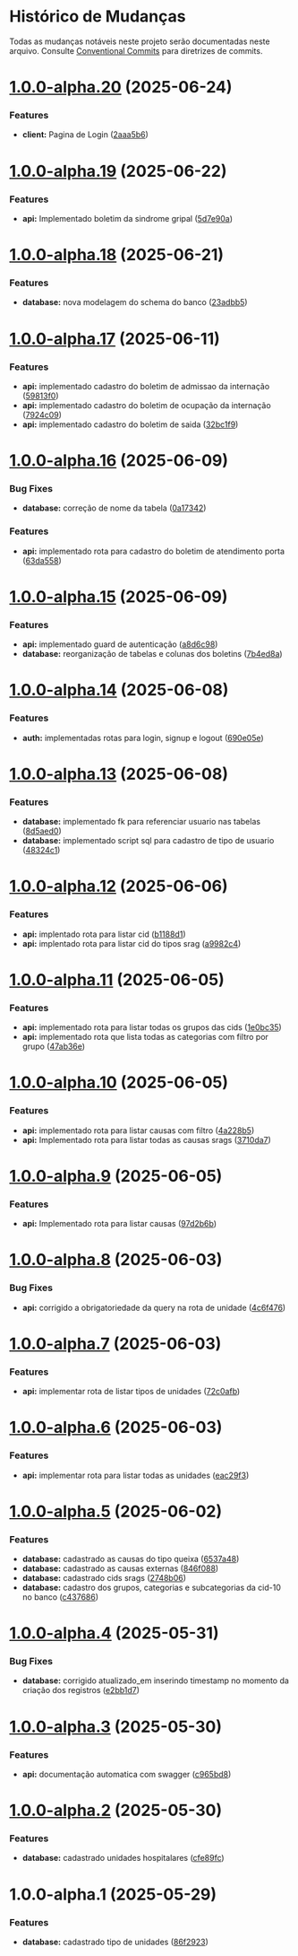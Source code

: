 # Histórico de Mudanças

Todas as mudanças notáveis neste projeto serão documentadas neste arquivo. Consulte [Conventional Commits](https://www.conventionalcommits.org/pt-br/v1.0.0/) para diretrizes de commits.

# [1.0.0-alpha.20](https://github.com/heyitsmepablo/sigsars/compare/v1.0.0-alpha.19...v1.0.0-alpha.20) (2025-06-24)


### Features

* **client:** Pagina de Login ([2aaa5b6](https://github.com/heyitsmepablo/sigsars/commit/2aaa5b69869f62773a988b2a982d375893582a3f))

# [1.0.0-alpha.19](https://github.com/heyitsmepablo/sigsars/compare/v1.0.0-alpha.18...v1.0.0-alpha.19) (2025-06-22)


### Features

* **api:** Implementado boletim da sindrome gripal ([5d7e90a](https://github.com/heyitsmepablo/sigsars/commit/5d7e90a6935d0dd2b6036db224e865f0a3c0af80))

# [1.0.0-alpha.18](https://github.com/heyitsmepablo/sigsars/compare/v1.0.0-alpha.17...v1.0.0-alpha.18) (2025-06-21)


### Features

* **database:** nova modelagem do schema do banco ([23adbb5](https://github.com/heyitsmepablo/sigsars/commit/23adbb5235898435d04e08aea520d186487159c2))

# [1.0.0-alpha.17](https://github.com/heyitsmepablo/sigsars/compare/v1.0.0-alpha.16...v1.0.0-alpha.17) (2025-06-11)


### Features

* **api:** implementado cadastro do boletim de admissao da internação ([59813f0](https://github.com/heyitsmepablo/sigsars/commit/59813f080afe9d88bbd1380ad48c20b8c6d5cf7d))
* **api:** implementado cadastro do boletim de ocupação da internação ([7924c09](https://github.com/heyitsmepablo/sigsars/commit/7924c098b8b6d1b4733190692c60903293f54d03))
* **api:** implementado cadastro do boletim de saida ([32bc1f9](https://github.com/heyitsmepablo/sigsars/commit/32bc1f969bf134843338fe1de6e59d54c8802d2c))

# [1.0.0-alpha.16](https://github.com/heyitsmepablo/sigsars/compare/v1.0.0-alpha.15...v1.0.0-alpha.16) (2025-06-09)


### Bug Fixes

* **database:** correção de nome da tabela ([0a17342](https://github.com/heyitsmepablo/sigsars/commit/0a1734224fe8fbb34fb654955901faa52fc1dc28))


### Features

* **api:** implementado rota para cadastro do boletim de atendimento porta ([63da558](https://github.com/heyitsmepablo/sigsars/commit/63da558e7f4ce624ed1cc7ef7b8f77be4dce90f8))

# [1.0.0-alpha.15](https://github.com/heyitsmepablo/sigsars/compare/v1.0.0-alpha.14...v1.0.0-alpha.15) (2025-06-09)


### Features

* **api:** implementado guard de autenticação ([a8d6c98](https://github.com/heyitsmepablo/sigsars/commit/a8d6c9846514f6f67c20e9b35bd009ffa91631c6))
* **database:** reorganização de tabelas e colunas dos boletins ([7b4ed8a](https://github.com/heyitsmepablo/sigsars/commit/7b4ed8a0feb54c0cadc60cabe49c3e2d0d2c460d))

# [1.0.0-alpha.14](https://github.com/heyitsmepablo/sigsars/compare/v1.0.0-alpha.13...v1.0.0-alpha.14) (2025-06-08)


### Features

* **auth:** implementadas rotas para login, signup e logout ([690e05e](https://github.com/heyitsmepablo/sigsars/commit/690e05e8c8c5f07b76b25e55bbadc1b11efdcca3))

# [1.0.0-alpha.13](https://github.com/heyitsmepablo/sigsars/compare/v1.0.0-alpha.12...v1.0.0-alpha.13) (2025-06-08)


### Features

* **database:** implementado fk para referenciar usuario nas tabelas ([8d5aed0](https://github.com/heyitsmepablo/sigsars/commit/8d5aed032562891485b03a58bf899319f8b771b8))
* **database:** implementado script sql  para cadastro de tipo de usuario ([48324c1](https://github.com/heyitsmepablo/sigsars/commit/48324c14a847f87b7373dbbbfeac5864f02f41a2))

# [1.0.0-alpha.12](https://github.com/heyitsmepablo/sigsars/compare/v1.0.0-alpha.11...v1.0.0-alpha.12) (2025-06-06)


### Features

* **api:** implentado rota para listar cid ([b1188d1](https://github.com/heyitsmepablo/sigsars/commit/b1188d1c81f6b89a8eff71b01d3346e817c17e2b))
* **api:** implentado rota para listar cid do tipos srag ([a9982c4](https://github.com/heyitsmepablo/sigsars/commit/a9982c4468789cba72f9bac454b18f97cea6b597))

# [1.0.0-alpha.11](https://github.com/heyitsmepablo/sigsars/compare/v1.0.0-alpha.10...v1.0.0-alpha.11) (2025-06-05)


### Features

* **api:** implementado rota para listar todas os grupos das cids ([1e0bc35](https://github.com/heyitsmepablo/sigsars/commit/1e0bc35c2831637bf2b651d87280ad10df6ee735))
* **api:** implementado rota que lista todas as categorias com filtro por grupo ([47ab36e](https://github.com/heyitsmepablo/sigsars/commit/47ab36eee19fe44b345961c29382bef67ab1738b))

# [1.0.0-alpha.10](https://github.com/heyitsmepablo/sigsars/compare/v1.0.0-alpha.9...v1.0.0-alpha.10) (2025-06-05)


### Features

* **api:** implementado rota para listar causas com filtro ([4a228b5](https://github.com/heyitsmepablo/sigsars/commit/4a228b5c46333b5172a1fa0769fde44044312419))
* **api:** Implementado rota para listar todas as causas srags ([3710da7](https://github.com/heyitsmepablo/sigsars/commit/3710da7df854a11c8c4018607303f9e6c257b5fe))

# [1.0.0-alpha.9](https://github.com/heyitsmepablo/sigsars/compare/v1.0.0-alpha.8...v1.0.0-alpha.9) (2025-06-05)


### Features

* **api:** Implementado rota para listar causas ([97d2b6b](https://github.com/heyitsmepablo/sigsars/commit/97d2b6be831c5dcaa3630968f297f4a7c26fe040))

# [1.0.0-alpha.8](https://github.com/heyitsmepablo/sigsars/compare/v1.0.0-alpha.7...v1.0.0-alpha.8) (2025-06-03)


### Bug Fixes

* **api:** corrigido a obrigatoriedade da query na rota de unidade ([4c6f476](https://github.com/heyitsmepablo/sigsars/commit/4c6f476c7c28cd27df6345221958230ca973ff00))

# [1.0.0-alpha.7](https://github.com/heyitsmepablo/sigsars/compare/v1.0.0-alpha.6...v1.0.0-alpha.7) (2025-06-03)


### Features

* **api:** implementar rota de listar tipos de unidades ([72c0afb](https://github.com/heyitsmepablo/sigsars/commit/72c0afb0a8534dea5e04e75009dda2c97a22151f))

# [1.0.0-alpha.6](https://github.com/heyitsmepablo/sigsars/compare/v1.0.0-alpha.5...v1.0.0-alpha.6) (2025-06-03)


### Features

* **api:** implementar rota para listar todas as unidades ([eac29f3](https://github.com/heyitsmepablo/sigsars/commit/eac29f336e2df1379480ce8e3f879daddbd76aac))

# [1.0.0-alpha.5](https://github.com/heyitsmepablo/sigsars/compare/v1.0.0-alpha.4...v1.0.0-alpha.5) (2025-06-02)


### Features

* **database:** cadastrado as causas do tipo queixa ([6537a48](https://github.com/heyitsmepablo/sigsars/commit/6537a48246d9a3eb8b53298bc8c0fb789e18f1ef))
* **database:** cadastrado as causas externas ([846f088](https://github.com/heyitsmepablo/sigsars/commit/846f088a262887bf2c0146b045d78321b90c682f))
* **database:** cadastrado cids srags ([2748b06](https://github.com/heyitsmepablo/sigsars/commit/2748b06ebf17f78f2c06b55e6c9c3d7599e0eb5e))
* **database:** cadastro dos grupos, categorias e subcategorias da cid-10 no banco ([c437686](https://github.com/heyitsmepablo/sigsars/commit/c437686ee0b6bf8d3dbe98bcd143580cb005610f))

# [1.0.0-alpha.4](https://github.com/heyitsmepablo/sigsars/compare/v1.0.0-alpha.3...v1.0.0-alpha.4) (2025-05-31)


### Bug Fixes

* **database:** corrigido atualizado_em inserindo timestamp no momento da criação dos registros ([e2bb1d7](https://github.com/heyitsmepablo/sigsars/commit/e2bb1d71e13262300b996dc4d636d5b2af7a0005))

# [1.0.0-alpha.3](https://github.com/heyitsmepablo/sigsars/compare/v1.0.0-alpha.2...v1.0.0-alpha.3) (2025-05-30)


### Features

* **api:** documentação automatica com swagger ([c965bd8](https://github.com/heyitsmepablo/sigsars/commit/c965bd8ce51bf3f10023d44508cb88fd1a472fd6))

# [1.0.0-alpha.2](https://github.com/heyitsmepablo/sigsars/compare/v1.0.0-alpha.1...v1.0.0-alpha.2) (2025-05-30)


### Features

* **database:** cadastrado unidades hospitalares ([cfe89fc](https://github.com/heyitsmepablo/sigsars/commit/cfe89fcd6a006fb8319b6a9d0f7aeb62a7e69b90))

# 1.0.0-alpha.1 (2025-05-29)


### Features

* **database:** cadastrado tipo de unidades ([86f2923](https://github.com/heyitsmepablo/sigsars/commit/86f292369f5fb9a5168a11ce39eae2f5353b2986))
